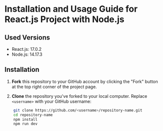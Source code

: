 # Installation and Usage Guide for React.js Project with Node.js

## Used Versions

- React.js: 17.0.2
- Node.js: 14.17.3

## Installation

1. **Fork** this repository to your GitHub account by clicking the "Fork" button at the top right corner of the project page.

2. **Clone** the repository you've forked to your local computer. Replace `<username>` with your GitHub username:

```bash
    git clone https://github.com/<username>/repository-name.git
    cd repository-name
    npm install
    npm run dev

